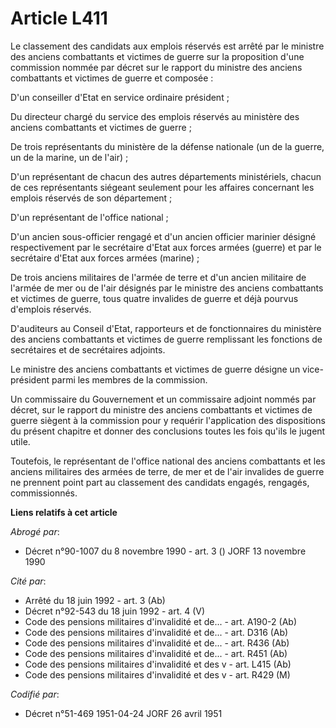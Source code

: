 # Article L411

Le classement des candidats aux emplois réservés est arrêté par le ministre des anciens combattants et victimes de guerre sur
la proposition d'une commission nommée par décret sur le rapport du ministre des anciens combattants et victimes de guerre et
composée :

D'un conseiller d'Etat en service ordinaire président ;

Du directeur chargé du service des emplois réservés au ministère des anciens combattants et victimes de guerre ;

De trois représentants du ministère de la défense nationale (un de la guerre, un de la marine, un de l'air) ;

D'un représentant de chacun des autres départements ministériels, chacun de ces représentants siégeant seulement pour les
affaires concernant les emplois réservés de son département ;

D'un représentant de l'office national ;

D'un ancien sous-officier rengagé et d'un ancien officier marinier désigné respectivement par le secrétaire d'Etat aux forces
armées (guerre) et par le secrétaire d'Etat aux forces armées (marine) ;

De trois anciens militaires de l'armée de terre et d'un ancien militaire de l'armée de mer ou de l'air désignés par le
ministre des anciens combattants et victimes de guerre, tous quatre invalides de guerre et déjà pourvus d'emplois réservés.

D'auditeurs au Conseil d'Etat, rapporteurs et de fonctionnaires du ministère des anciens combattants et victimes de guerre
remplissant les fonctions de secrétaires et de secrétaires adjoints.

Le ministre des anciens combattants et victimes de guerre désigne un vice-président parmi les membres de la commission.

Un commissaire du Gouvernement et un commissaire adjoint nommés par décret, sur le rapport du ministre des anciens
combattants et victimes de guerre siègent à la commission pour y requérir l'application des dispositions du présent chapitre
et donner des conclusions toutes les fois qu'ils le jugent utile.

Toutefois, le représentant de l'office national des anciens combattants et les anciens militaires des armées de terre, de mer
et de l'air invalides de guerre ne prennent point part au classement des candidats engagés, rengagés, commissionnés.

**Liens relatifs à cet article**

_Abrogé par_:

  - Décret n°90-1007 du 8 novembre 1990 - art. 3 () JORF 13 novembre 1990

_Cité par_:

  - Arrêté du 18 juin 1992 - art. 3 (Ab)
  - Décret n°92-543 du 18 juin 1992 - art. 4 (V)
  - Code des pensions militaires d'invalidité et de... - art. A190-2 (Ab)
  - Code des pensions militaires d'invalidité et de... - art. D316 (Ab)
  - Code des pensions militaires d'invalidité et de... - art. R436 (Ab)
  - Code des pensions militaires d'invalidité et de... - art. R451 (Ab)
  - Code des pensions militaires d'invalidité et des v - art. L415 (Ab)
  - Code des pensions militaires d'invalidité et des v - art. R429 (M)

_Codifié par_:

  - Décret n°51-469 1951-04-24 JORF 26 avril 1951
